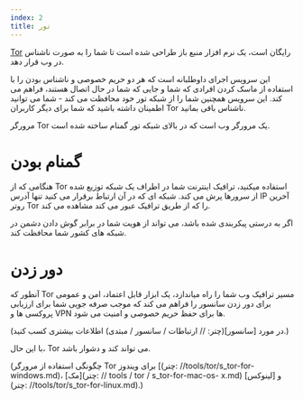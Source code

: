 ```yaml
---
index: 2
title: تور
---
```

[Tor](https://www.torproject.org/) رایگان است، یک نرم افزار منبع باز طراحی شده است تا شما را به صورت ناشناس در وب قرار دهد.

این سرویس اجرای داوطلبانه است که هر دو حریم خصوصی و ناشناس بودن را با استفاده از ماسک کردن افرادی که شما و جایی که شما در حال اتصال هستند، فراهم می کند. این سرویس همچنین شما را از شبکه تور خود محافظت می کند - شما می توانید اطمینان داشته باشید که شما برای دیگر کاربران Tor ناشناس باقی بمانید.

مرورگر Tor یک مرورگر وب است که در بالای شبکه تور گمنام ساخته شده است.

# گمنام بودن

هنگامی که از Tor استفاده میکنید، ترافیک اینترنت شما در اطراف یک شبکه توزیع شده از سرورها پرش می کند. شبکه ای که در آن ارتباط برقرار می کنید تنها آدرس IP آخرین روتر Tor را که از طریق ترافیک عبور می کند مشاهده می کند.

اگر به درستی پیکربندی شده باشد، می تواند از هویت شما در برابر گوش دادن دشمن در شبکه های کشور شما محافظت کند.

# دور زدن

آنطور که Tor مسیر ترافیک وب شما را راه میاندازد، یک ابزار قابل اعتماد، امن و عمومی برای دور زدن سانسور را فراهم می کند که موجب صرفه جویی شما برای ارزیابی پروکسی ها و VPN ها برای حفظ حریم خصوصی و امنیت می شود.

(در مورد [سانسور](چتر: // ارتباطات / سانسور / مبتدی) اطلاعات بیشتری کسب کنید.)

با این حال، Tor می تواند کند و دشوار باشد.

(چگونگی استفاده از مرورگر Tor برای ویندوز [(چتر: //tools/tor/s_tor-for-windows.md)، [مک](چتر: // tools / tor / s_tor-for-mac-os- x.md) و [لینوکس](چتر: //tools/tor/s_tor-for-linux.md).)